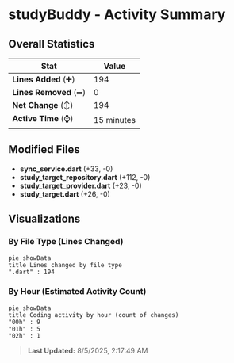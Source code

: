 # studyBuddy - Activity Summary 

## Overall Statistics

| Stat                   | Value                                                             |
| ---------------------- | ----------------------------------------------------------------- |
| **Lines Added** (➕)   | 194                                          |
| **Lines Removed** (➖) | 0                                        |
| **Net Change** (↕)    | 194                |
| **Active Time** (⌚)   | 15 minutes |


## Modified Files
- **sync_service.dart** (+33, -0)
- **study_target_repository.dart** (+112, -0)
- **study_target_provider.dart** (+23, -0)
- **study_target.dart** (+26, -0)

## Visualizations

### By File Type (Lines Changed)

```mermaid
pie showData
title Lines changed by file type
".dart" : 194
```

### By Hour (Estimated Activity Count)

```mermaid
pie showData
title Coding activity by hour (count of changes)
"00h" : 9
"01h" : 5
"02h" : 1
```


> **Last Updated:** 8/5/2025, 2:17:49 AM